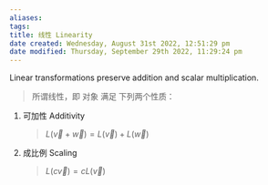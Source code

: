 ```yaml
---
aliases: 
tags: 
title: 线性 Linearity
date created: Wednesday, August 31st 2022, 12:51:29 pm
date modified: Thursday, September 29th 2022, 11:29:24 pm
---
```


Linear transformations preserve addition and scalar multiplication.

> 所谓线性，即 对象 满足 下列两个性质：

1. 可加性 Additivity
	> $L(\vec{v} + \vec{w}) = L(\vec{v}) + L(\vec{w})$ 
	
2. 成比例 Scaling
	> $L(c\vec{v})=cL(\vec{v})$ 
	
	